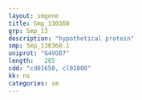 ```yaml
---
layout: smgene
title: Smp_130360
grp: Smp_13
description: "hypothetical protein"
smp: Smp_130360.1
uniprot: "G4VGB7"
length:   285
cdd: "cd01650, cl02808"
kk: ns
categories: sm
---
```


